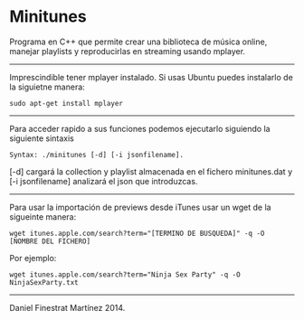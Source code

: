 ﻿# Minitunes

Programa en C++ que permite crear una biblioteca de música online, manejar playlists y reproducirlas en streaming usando mplayer. 

___
Imprescindible tener mplayer instalado. Si usas Ubuntu puedes instalarlo de la siguietne manera:

```sudo apt-get install mplayer```
___
Para acceder rapido a sus funciones podemos ejecutarlo siguiendo la siguiente sintaxis 

```Syntax: ./minitunes [-d] [-i jsonfilename].```

[-d] cargará la collection y playlist almacenada en el fichero minitunes.dat y [-i jsonfilename] analizará el json que introduzcas.
___
Para usar la importación de previews desde iTunes usar un wget de la sigueinte manera:

```wget itunes.apple.com/search?term="[TERMINO DE BUSQUEDA]" -q -O [NOMBRE DEL FICHERO]```

Por ejemplo: 

```wget itunes.apple.com/search?term="Ninja Sex Party" -q -O NinjaSexParty.txt```
___


Daniel Finestrat Martínez 2014.

